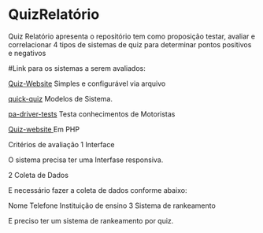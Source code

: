 # QuizRelatório
Quiz Relatório apresenta o repositório tem como proposição testar, avaliar e correlacionar
4 tipos de sistemas de quiz para determinar pontos positivos e negativos


#Link para os sistemas a serem avaliados:



 [Quiz-Website](https://github.com/shagun6/Quiz-Website) Simples e configurável via arquivo 
 
 [quick-quiz](https://github.com/UrbanInstitute/quick-quiz) Modelos de Sistema.
 
 [pa-driver-tests](https://github.com/SethClydesdale/pa-driver-tests) Testa conhecimentos de Motoristas
 
 [Quiz-website ](https://github.com/M-Waweru/Quiz-website) Em PHP
 


Critérios de avaliação
1 Interface

O sistema precisa ter uma Interfase responsiva.

2 Coleta de Dados

E necessário fazer a coleta de dados conforme abaixo:

Nome
Telefone
Instituição de ensino
3 Sistema de rankeamento

E preciso ter um sistema de rankeamento por quiz.
